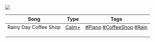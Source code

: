 ![](https://github.com/joanafonsogomes/AmbienceSongs/blob/main/Images/header.JPG)

<center>
  
| **Song**              | **Type**                                                                                         | **Tags**                                                                                                                                                                                                                                                                                       |
|:---------------------:|:------------------------------------------------------------------------------------------------:|:----------------------------------------------------------------------------------------------------------------------------------------------------------------------------------------------------------------------------------------------------------------------------------------------:|
| Rainy Day Coffee Shop | [Calm+](https://github.com/joanafonsogomes/AmbienceSongs/tree/main/Ambience_mds/Types/1_Calm%2B) | [#Piano](https://github.com/joanafonsogomes/AmbienceSongs/tree/main/Ambience_mds/Tags/Piano) [#CoffeeShop](https://github.com/joanafonsogomes/AmbienceSongs/tree/main/Ambience_mds/Tags/CoffeeShop) [#Rain](https://github.com/joanafonsogomes/AmbienceSongs/tree/main/Ambience_mds/Tags/Rain) |
|                       |                                                                                                  |                                                                                                                                                                                                                                                                                                |
|                       |                                                                                                  |                                                                                                                                                                                                                                                                                                |
|                       |                                                                                                  |                                                                                                                                                                                                                                                                                                |


  
</center>
